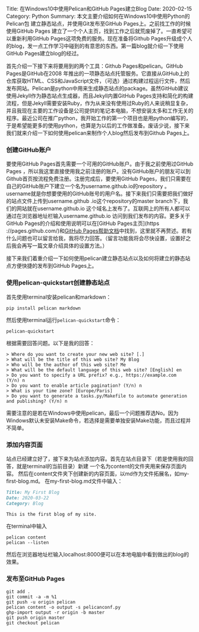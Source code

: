 Title: 在Windows10中使用Pelican和GitHub Pages建立Blog
Date: 2020-02-15
Category: Python
Summary: 本文主要介绍如何在Windows10中使用Python的Pelican包
建立静态站点，并使用Git发布至GitHub Pages上。之前找工作的时候使用GitHub
 Pages
建立了一个个人主页，找到工作之后就荒废掉了。一直希望可以重新利用GitHub Pages这项免费的服务。现在准备将Github Pages升级成个人的blog，发一点工作学习中碰到的有意思的东西。第一篇blog就介绍一下使用GitHub Pages建立blog的经过。

首先介绍一下接下来将要用到的两个工具：Github Pages和pelican。GitHub Pages是GitHub在2008
年推出的一项静态站点托管服务。它直接从GitHub上的仓库获取HTML、CSS和JavaScript文件，（可选）通过构建过程运行文件，然后发布网站。Pelican是python中用来生成静态站点的package。虽然GitHub建议使用Jekyll作为静态站点生成器，而且Jekyll内置GitHub Pages支持和简化的构建流程，但是Jekyll需要安装Ruby，作为从来没有使用过Ruby的人来说稍显复杂，并且我现在主要的工作设备是公司提供的笔记本电脑，不想安装太多和工作无关的程序。最近公司在推广python，我开始工作的第一个项目也是用python编写的，于是希望能更多的使用python，也算是为以后的工作做准备。废话少说，接下来我们就来介绍一下如何使用pelican来制作个人blog然后发布到Github Pages上。

### 创建GitHub账户
要使用GitHub Pages首先需要一个可用的GitHub账户。由于我之前使用过GitHub Pages
，所以我这里直接使用我之前注册的账户。没有GitHub账户的朋友可以到Github首页按流程免费注册。注册完成后，要使用GitHub
 Pages，我们只需要在自己的GitHub账户下建立一个名为username.github.io的repository
 。username就是你想要使用的GitHub账号的用户名。接下来我们只需要把我们做好的站点文件上传到username.github
 .io这个repository的master branch下，我们的网站就在username.github.io
 这个域名上发布了。互联网上的所有人都可以通过在浏览器地址栏输入username.github.io
 访问到我们发布的内容。更多关于GitHub Pages的介绍和使用说明可以在[GitHub Pages主页](https
 ://pages.github.com/)和[GitHub Pages帮助文档](https://help.github.com/cn/github/working-with-github-pages)中找到，这里就不再赘述。若有什么问题也可以留言给我，我将尽力回答。（留言功能我将会尽快设置，设置好之后我会再写一篇文章介绍具体的设置方法。）

接下来我们着重介绍一下如何使用pelican建立静态站点以及如何将建立的静态站点方便快捷的发布到GitHub Pages上。

### 使用pelican-quickstart创建静态站点
首先使用terminal安装pelican和markdown：
```
pip install pelican markdown
```
然后使用terminal运行`pelican-quickstart`命令：
```
pelican-quickstart
```
根据需要回答问题。以下是我的回答：
```
> Where do you want to create your new web site? [.]
> What will be the title of this web site? My Blog
> Who will be the author of this web site? Me
> What will be the default language of this web site? [English] en
> Do you want to specify a URL prefix? e.g., https://example.com   (Y/n) n
> Do you want to enable article pagination? (Y/n) n
> What is your time zone? [Europe/Paris]
> Do you want to generate a tasks.py/Makefile to automate generation and publishing? (Y/n) n
```
需要注意的是若在Windows中使用pelican，最后一个问题推荐选No。因为Windows默认未安装Make命令，若选择是需要单独安装Make功能，而且过程并不简单。

### 添加内容页面
站点已经建立好了，接下来为站点添加内容。首先在站点目录下（若是使用我的回答，就是terminal的当前目录）新建
一个名为content的文件夹用来保存页面内容。 然后在content文件夹下创建新的内容页面，以md作为文件拓展名，如my-first-blog.md。
在my-first-blog.md文件中输入：
```markdown
Title: My First Blog
Date: 2020-03-22
Category: Blog

This is the first blog of my site.
```
在terminal中输入
```
pelican content
pelican --listen
```
然后在浏览器地址栏输入localhost:8000便可以在本地电脑中看到做出的blog的效果。

### 发布至GitHub Pages
```
git add .
git commit -a -m %1
git push -u origin pelican
pelican content -o output -s pelicanconf.py
ghp-import output -r origin -b master
git push origin master
git checkout pelican
```